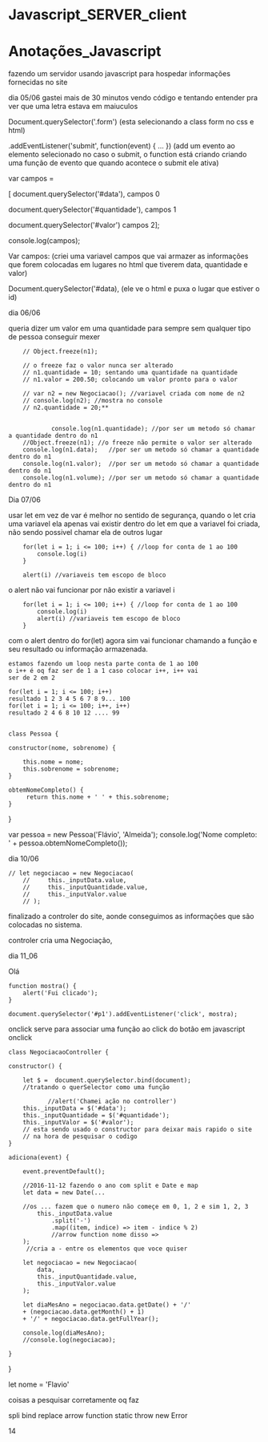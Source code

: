 # Javascript_SERVER_client
# Anotações_Javascript
 fazendo um servidor usando javascript para hospedar informações fornecidas no site

dia 05/06 
gastei mais de 30 minutos vendo código e tentando entender pra ver que uma letra estava em maiuculos

Document.querySelector('.form') (esta selecionando a class form no css e html) 

.addEventListener('submit', function(event) { ... }) (add um evento ao elemento selecionado no caso o submit, o function está criando criando uma função de evento que quando acontece o submit ele ativa) 

 var campos =  

 

[ 
    document.querySelector('#data'),  campos 0 

 document.querySelector('#quantidade'),  campos 1 

 document.querySelector('#valor') campos 2]; 

 
console.log(campos); 
 

 
Var campos: (criei uma variavel campos que vai armazer as informações que forem colocadas em lugares no html que tiverem data, quantidade e valor) 


Document.querySelector('#data), (ele ve o html e puxa o lugar que estiver o id) 



 dia 06/06

queria dizer um valor em uma quantidade para sempre sem qualquer tipo de pessoa conseguir mexer 

        // Object.freeze(n1); 

        // o freeze faz o valor nunca ser alterado
        // n1.quantidade = 10; sentando uma quantidade na quantidade
        // n1.valor = 200.50; colocando um valor pronto para o valor

        // var n2 = new Negociacao(); //variavel criada com nome de n2 
        // console.log(n2); //mostra no console
        // n2.quantidade = 20;**


                console.log(n1.quantidade); //por ser um metodo só chamar a quantidade dentro do n1
        //Object.freeze(n1); //o freeze não permite o valor ser alterado
        console.log(n1.data);   //por ser um metodo só chamar a quantidade dentro do n1
        console.log(n1.valor);  //por ser um metodo só chamar a quantidade dentro do n1
        console.log(n1.volume); //por ser um metodo só chamar a quantidade dentro do n1
    

Dia 07/06 

usar let em vez de var é melhor no sentido de segurança, 
quando o let cria uma variavel ela apenas vai existir dentro do let em que a variavel foi criada, não sendo possivel chamar ela de outros lugar

        for(let i = 1; i <= 100; i++) { //loop for conta de 1 ao 100
            console.log(i)
        }

        alert(i) //variaveis tem escopo de bloco

o alert não vai funcionar por não existir a variavel i 

        for(let i = 1; i <= 100; i++) { //loop for conta de 1 ao 100
            console.log(i)
            alert(i) //variaveis tem escopo de bloco
        }
com o alert dentro do for(let) agora sim vai funcionar chamando a função e seu resultado ou informação armazenada. 
    
    estamos fazendo um loop nesta parte conta de 1 ao 100 
    o i++ é oq faz ser de 1 a 1 caso colocar i++, i++ vai 
    ser de 2 em 2

    for(let i = 1; i <= 100; i++)
    resultado 1 2 3 4 5 6 7 8 9... 100
    for(let i = 1; i <= 100; i++, i++)
    resultado 2 4 6 8 10 12 .... 99


    class Pessoa {

    constructor(nome, sobrenome) {

        this.nome = nome;
        this.sobrenome = sobrenome;
    }

    obtemNomeCompleto() {
         return this.nome + ' ' + this.sobrenome;
    }
}

var pessoa = new Pessoa('Flávio', 'Almeida');
console.log('Nome completo: ' + pessoa.obtemNomeCompleto());

<!-- // aaaaaaaaaaaaaaaaaaaaaaaaaaaaaaaaaaaaaaaaaaaaaaaaaaaaaaaaaa -->
dia 10/06


    // let negociacao = new Negociacao(
        //     this._inputData.value,
        //     this._inputQuantidade.value,
        //     this._inputValor.value
        // );

finalizado a controler do site, aonde conseguimos as informações que são colocadas no sistema.

controler cria uma Negociação, 


dia 11_06

<p id="p1">Olá</p>


    function mostra() {
        alert('Fui clicado');
    }

    document.querySelector('#p1').addEventListener('click', mostra);

onclick serve para associar uma função ao click do botão em javascript onclick


    class NegociacaoController {

    constructor() {
        
        let $ =  document.querySelector.bind(document); 
        //tratando o querSelector como uma função
        
               //alert('Chamei ação no controller')
        this._inputData = $('#data');
        this._inputQuantidade = $('#quantidade');
        this._inputValor = $('#valor');
        // esta sendo usado o constructor para deixar mais rapido o site
        // na hora de pesquisar o codigo
    }

    adiciona(event) {
        
        event.preventDefault();

        //2016-11-12 fazendo o ano com split e Date e map
        let data = new Date(...

        //os ... fazem que o numero não começe em 0, 1, 2 e sim 1, 2, 3
            this._inputData.value
                .split('-')
                .map((item, indice) => item - indice % 2) 
                //arrow function nome disso =>
        );
         //cria a - entre os elementos que voce quiser
        
        let negociacao = new Negociacao(
            data,
            this._inputQuantidade.value,
            this._inputValor.value
        );

        let diaMesAno = negociacao.data.getDate() + '/' 
        + (negociacao.data.getMonth() + 1) 
        + '/' + negociacao.data.getFullYear();
        
        console.log(diaMesAno);
        //console.log(negociacao);

    }

}

let nome = 'Flavio'

coisas a pesquisar corretamente oq faz

spli
bind
replace
arrow function
static
throw new Error

14